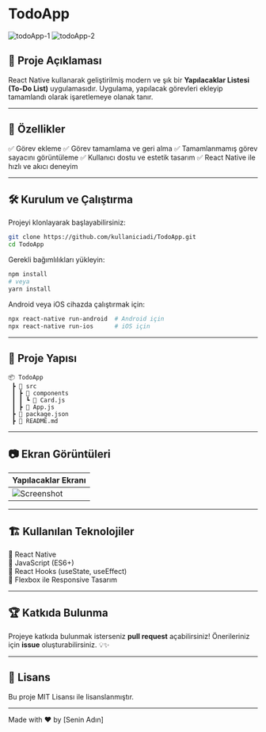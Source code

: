 # TodoApp

![todoApp-1](https://github.com/user-attachments/assets/ebc0c512-3021-45f2-8741-e29d6d0dcd23)
![todoApp-2](https://github.com/user-attachments/assets/57aa905b-6c82-4a0a-86e4-db0a6d806b9d)



## 📌 Proje Açıklaması
React Native kullanarak geliştirilmiş modern ve şık bir **Yapılacaklar Listesi (To-Do List)** uygulamasıdır. Uygulama, yapılacak görevleri ekleyip tamamlandı olarak işaretlemeye olanak tanır.

---

## 🚀 Özellikler
✅ Görev ekleme
✅ Görev tamamlama ve geri alma
✅ Tamamlanmamış görev sayacını görüntüleme
✅ Kullanıcı dostu ve estetik tasarım
✅ React Native ile hızlı ve akıcı deneyim

---

## 🛠️ Kurulum ve Çalıştırma

Projeyi klonlayarak başlayabilirsiniz:

```bash
git clone https://github.com/kullaniciadi/TodoApp.git
cd TodoApp
```

Gerekli bağımlılıkları yükleyin:

```bash
npm install
# veya
yarn install
```

Android veya iOS cihazda çalıştırmak için:

```bash
npx react-native run-android  # Android için
npx react-native run-ios      # iOS için
```

---

## 📂 Proje Yapısı
```
📦 TodoApp
 ┣ 📂 src
 ┃ ┣ 📂 components
 ┃ ┃ ┗ 📜 Card.js
 ┃ ┣ 📜 App.js
 ┣ 📜 package.json
 ┣ 📜 README.md
```

---

## 📷 Ekran Görüntüleri

| Yapılacaklar Ekranı |
|----------------------|
| ![Screenshot](todoApp-1.jpg) |

---

## 🏗️ Kullanılan Teknolojiler
🔹 React Native  
🔹 JavaScript (ES6+)  
🔹 React Hooks (useState, useEffect)  
🔹 Flexbox ile Responsive Tasarım  

---

## 🏆 Katkıda Bulunma
Projeye katkıda bulunmak isterseniz **pull request** açabilirsiniz! Önerileriniz için **issue** oluşturabilirsiniz. 💡✨

---

## 📄 Lisans
Bu proje MIT Lisansı ile lisanslanmıştır.

---

Made with ❤️ by [Senin Adın]

